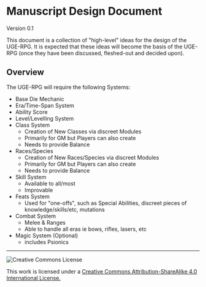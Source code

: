 # Manuscript Design Document

Version 0.1

This document is a collection of "high-level" ideas for the design of the UGE-RPG. It is expected that these ideas will become the basis of the UGE-RPG (once they have been discussed, fleshed-out and decided upon).

## Overview
The UGE-RPG will require the following Systems:

- Base Die Mechanic
- Era/Time-Span System
- Ability Score
- Level/Levelling System
- Class System
  - Creation of New Classes via discreet Modules
  - Primarily for GM but Players can also create
  - Needs to provide Balance
- Races/Species
  - Creation of New Races/Species via discreet Modules
  - Primarily for GM but Players can also create
  - Needs to provide Balance
- Skill System
  - Available to all/most
  - Improvable
- Feats System
  - Used for "one-offs", such as Special Abilities, discreet pieces of knowledge/skills/etc, mutations
- Combat System
  - Melee & Ranges
  - Able to handle all eras ie bows, rifles, lasers, etc
- Magic System (Optional)
  - includes Psionics


---

![Creative Commons License](https://i.creativecommons.org/l/by-sa/4.0/88x31.png "Creative Commons License")

This work is licensed under a [Creative Commons Attribution-ShareAlike 4.0 International License.](https://creativecommons.org/licenses/by-sa/4.0/)
